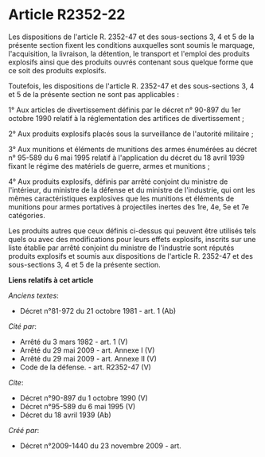 # Article R2352-22

Les dispositions de l'article R. 2352-47 et des sous-sections 3, 4 et 5 de la présente section fixent les conditions
auxquelles sont soumis le marquage, l'acquisition, la livraison, la détention, le transport et l'emploi des produits
explosifs ainsi que des produits ouvrés contenant sous quelque forme que ce soit des produits explosifs. 

Toutefois, les dispositions de l'article R. 2352-47 et des sous-sections 3, 4 et 5 de la présente section ne sont pas
applicables : 

1° Aux articles de divertissement définis par le décret n° 90-897 du 1er octobre 1990 relatif à la réglementation des
artifices de divertissement ; 

2° Aux produits explosifs placés sous la surveillance de l'autorité militaire ; 

3° Aux munitions et éléments de munitions des armes énumérées au décret n° 95-589 du 6 mai 1995 relatif à l'application du
décret du 18 avril 1939 fixant le régime des matériels de guerre, armes et munitions ; 

4° Aux produits explosifs, définis par arrêté conjoint du ministre de l'intérieur, du ministre de la défense et du ministre
de l'industrie, qui ont les mêmes caractéristiques explosives que les munitions et éléments de munitions pour armes
portatives à projectiles inertes des 1re, 4e, 5e et 7e catégories. 

Les produits autres que ceux définis ci-dessus qui peuvent être utilisés tels quels ou avec des modifications pour leurs
effets explosifs, inscrits sur une liste établie par arrêté conjoint du ministre de l'industrie sont réputés produits
explosifs et soumis aux dispositions de l'article R. 2352-47 et des sous-sections 3, 4 et 5 de la présente section.

**Liens relatifs à cet article**

_Anciens textes_:

  - Décret n°81-972 du 21 octobre 1981 - art. 1 (Ab)

_Cité par_:

  - Arrêté du 3 mars 1982 - art. 1 (V)
  - Arrêté du 29 mai 2009 - art. Annexe I (V)
  - Arrêté du 29 mai 2009 - art. Annexe II (V)
  - Code de la défense. - art. R2352-47 (V)

_Cite_:

  - Décret n°90-897 du 1 octobre 1990 (V)
  - Décret n°95-589 du 6 mai 1995 (V)
  - Décret du 18 avril 1939 (Ab)

_Créé par_:

  - Décret n°2009-1440 du 23 novembre 2009 - art.
